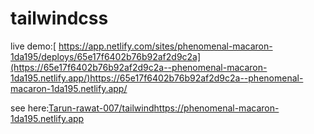 # tailwindcss
live demo:[ https://app.netlify.com/sites/phenomenal-macaron-1da195/deploys/65e17f6402b76b92af2d9c2a](https://65e17f6402b76b92af2d9c2a--phenomenal-macaron-1da195.netlify.app/)https://65e17f6402b76b92af2d9c2a--phenomenal-macaron-1da195.netlify.app/

see here:[Tarun-rawat-007/tailwind](https://phenomenal-macaron-1da195.netlify.app)https://phenomenal-macaron-1da195.netlify.app
